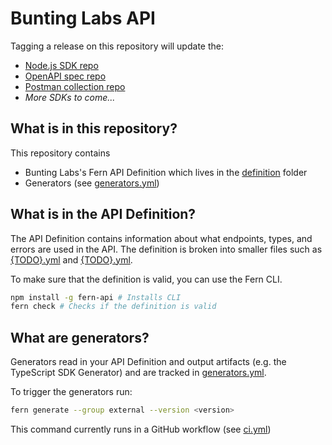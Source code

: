 # Bunting Labs API

Tagging a release on this repository will update the:

- [Node.js SDK repo](https://github.com/fern-buntinglabs/buntinglabs-node)
- [OpenAPI spec repo](https://github.com/fern-buntinglabs/buntinglabs-openapi)
- [Postman collection repo](https://github.com/fern-buntinglabs/buntinglabs-postman)
- _More SDKs to come..._

## What is in this repository?

This repository contains

- Bunting Labs's Fern API Definition which lives in the [definition](./fern/api/definition/) folder
- Generators (see [generators.yml](./fern/api/generators.yml))

## What is in the API Definition?

The API Definition contains information about what endpoints, types, and errors are used in the API. The definition is broken into smaller files such as [{TODO}.yml](fern/api/definition/{TODO}.yml) and [{TODO}.yml](fern/api/definition/{TODO}.yml).

To make sure that the definition is valid, you can use the Fern CLI.

```bash
npm install -g fern-api # Installs CLI
fern check # Checks if the definition is valid
```

## What are generators?

Generators read in your API Definition and output artifacts (e.g. the TypeScript SDK Generator) and are tracked in [generators.yml](./fern/api/generators.yml).

To trigger the generators run:

```bash
fern generate --group external --version <version>
```

This command currently runs in a GitHub workflow (see [ci.yml](.github/workflows/ci.yml#L32))
